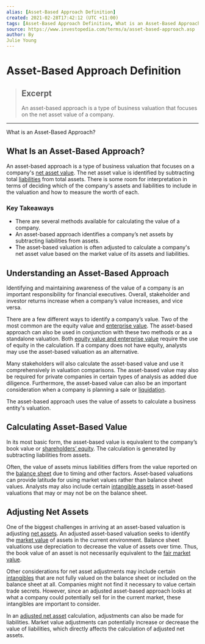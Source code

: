 ```yaml
---
alias: [Asset-Based Approach Definition]
created: 2021-02-28T17:42:12 (UTC +11:00)
tags: [Asset-Based Approach Definition, What is an Asset-Based Approach?]
source: https://www.investopedia.com/terms/a/asset-based-approach.asp
author: By
Julie Young
---
```


# Asset-Based Approach Definition

> ## Excerpt
> An asset-based approach is a type of business valuation that focuses on the net asset value of a company.

---

What is an Asset-Based Approach?
## What Is an Asset-Based Approach?

An asset-based approach is a type of business valuation that focuses on a company's [net asset value](https://www.investopedia.com/terms/n/nav.asp). The net asset value is identified by subtracting total [liabilities](https://www.investopedia.com/terms/l/liability.asp) from total assets. There is some room for interpretation in terms of deciding which of the company's assets and liabilities to include in the valuation and how to measure the worth of each.

### Key Takeaways

-   There are several methods available for calculating the value of a company.
-   An asset-based approach identifies a company’s net assets by subtracting liabilities from assets.
-   The asset-based valuation is often adjusted to calculate a company's net asset value based on the market value of its assets and liabilities.

## Understanding an Asset-Based Approach

Identifying and maintaining awareness of the value of a company is an important responsibility for financial executives. Overall, stakeholder and investor returns increase when a company’s value increases, and vice versa.

There are a few different ways to identify a company’s value. Two of the most common are the equity value and [enterprise value](https://www.investopedia.com/terms/e/enterprisevalue.asp). The asset-based approach can also be used in conjunction with these two methods or as a standalone valuation. Both [equity value and enterprise value](https://www.investopedia.com/ask/answers/111414/what-difference-between-enterprise-value-and-equity-value.asp) require the use of equity in the calculation. If a company does not have equity, analysts may use the asset-based valuation as an alternative.

Many stakeholders will also calculate the asset-based value and use it comprehensively in valuation comparisons. The asset-based value may also be required for private companies in certain types of analysis as added due diligence. Furthermore, the asset-based value can also be an important consideration when a company is planning a sale or [liquidation](https://www.investopedia.com/terms/l/liquidation.asp).

The asset-based approach uses the value of assets to calculate a business entity's valuation.

## Calculating Asset-Based Value

In its most basic form, the asset-based value is equivalent to the company’s book value or [shareholders’ equity](https://www.investopedia.com/terms/s/shareholdersequity.asp). The calculation is generated by subtracting liabilities from assets.

Often, the value of assets minus liabilities differs from the value reported on the [balance sheet](https://www.investopedia.com/terms/b/balancesheet.asp) due to timing and other factors. Asset-based valuations can provide latitude for using market values rather than balance sheet values. Analysts may also include certain [intangible assets](https://www.investopedia.com/terms/i/intangibleasset.asp) in asset-based valuations that may or may not be on the balance sheet.

## Adjusting Net Assets

One of the biggest challenges in arriving at an asset-based valuation is adjusting [net assets](https://www.investopedia.com/terms/n/nav.asp). An adjusted asset-based valuation seeks to identify the [market value](https://www.investopedia.com/articles/investing/110613/market-value-versus-book-value.asp) of assets in the current environment. Balance sheet valuations use depreciation to decrease the value of assets over time. Thus, the book value of an asset is not necessarily equivalent to the [fair market value](https://www.investopedia.com/terms/f/fairmarketvalue.asp).

Other considerations for net asset adjustments may include certain [intangibles](https://www.investopedia.com/terms/i/intangibleasset.asp) that are not fully valued on the balance sheet or included on the balance sheet at all. Companies might not find it necessary to value certain trade secrets. However, since an adjusted asset-based approach looks at what a company could potentially sell for in the current market, these intangibles are important to consider.

In an [adjusted net asset](https://www.investopedia.com/terms/a/adjusted-net-asset-method.asp) calculation, adjustments can also be made for liabilities. Market value adjustments can potentially increase or decrease the value of liabilities, which directly affects the calculation of adjusted net assets.
